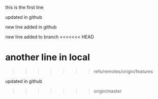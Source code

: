 this is the first line

updated in github

new line added in github

new line added to branch
<<<<<<< HEAD

another line in local
=======
>>>>>>> refs/remotes/origin/features

updated in github
>>>>>>> origin/master
